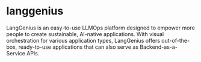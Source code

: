 # langgenius
LangGenius is an easy-to-use LLMOps platform designed to empower more people to create sustainable, AI-native applications. With visual orchestration for various application types, LangGenius offers out-of-the-box, ready-to-use applications that can also serve as Backend-as-a-Service APIs.
